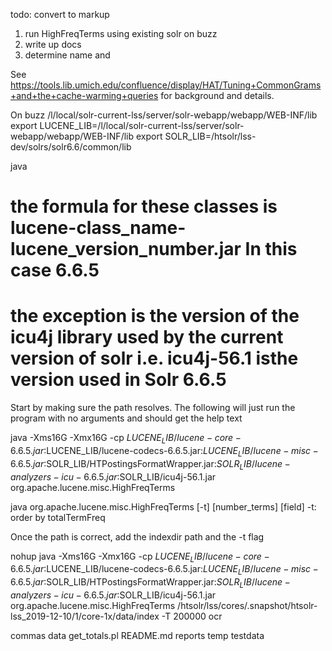 todo: convert to markup

1) run HighFreqTerms using existing solr on buzz
2) write up docs
3) determine name and

See 
https://tools.lib.umich.edu/confluence/display/HAT/Tuning+CommonGrams+and+the+cache-warming+queries
 for background and details.
 

On buzz
/l/local/solr-current-lss/server/solr-webapp/webapp/WEB-INF/lib
export LUCENE_LIB=/l/local/solr-current-lss/server/solr-webapp/webapp/WEB-INF/lib
export SOLR_LIB=/htsolr/lss-dev/solrs/solr6.6/common/lib

java

# the formula for these classes is lucene-class_name-lucene_version_number.jar  In this case 6.6.5
# the exception is the version of the icu4j library used by the current version of solr i.e. icu4j-56.1 isthe version used in Solr 6.6.5


Start by making sure the path resolves.  The following will just run the program with no arguments and should get the help text

java -Xms16G -Xmx16G -cp $LUCENE_LIB/lucene-core-6.6.5.jar:$LUCENE_LIB/lucene-codecs-6.6.5.jar:$LUCENE_LIB/lucene-misc-6.6.5.jar:$SOLR_LIB/HTPostingsFormatWrapper.jar:$SOLR_LIB/lucene-analyzers-icu-6.6.5.jar:$SOLR_LIB/icu4j-56.1.jar org.apache.lucene.misc.HighFreqTerms

java org.apache.lucene.misc.HighFreqTerms <index dir> [-t] [number_terms] [field]
	 -t: order by totalTermFreq

Once the path is correct, add the indexdir path and the -t flag

nohup java -Xms16G -Xmx16G -cp $LUCENE_LIB/lucene-core-6.6.5.jar:$LUCENE_LIB/lucene-codecs-6.6.5.jar:$LUCENE_LIB/lucene-misc-6.6.5.jar:$SOLR_LIB/HTPostingsFormatWrapper.jar:$SOLR_LIB/lucene-analyzers-icu-6.6.5.jar:$SOLR_LIB/icu4j-56.1.jar org.apache.lucene.misc.HighFreqTerms /htsolr/lss/cores/.snapshot/htsolr-lss_2019-12-10/1/core-1x/data/index -T 200000 ocr


commas
data
get_totals.pl
README.md
reports
temp
testdata
